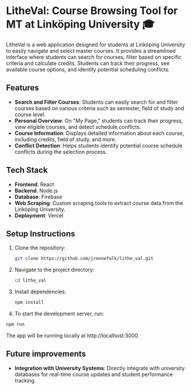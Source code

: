# LitheVal: Course Browsing Tool for MT at Linköping University 🎓

LitheVal is a web application designed for students at Linköping University to easily navigate and select master courses. It provides a streamlined interface where students can search for courses, filter based on specific criteria and calculate credits. Students can track their progress, see available course options, and identify potential scheduling conflicts.

## Features

- **Search and Filter Courses**: Students can easily search for and filter courses based on various criteria such as semester, field of study and course level.
- **Personal Overview**: On "My Page," students can track their progress, view eligible courses, and detect schedule conflicts.
- **Course Information**: Displays detailed information about each course, including credits, field of study, and more.
- **Conflict Detection**: Helps students identify potential course schedule conflicts during the selection process.

## Tech Stack

- **Frontend**: React
- **Backend**: Node.js
- **Database**: Firebase
- **Web Scraping**: Custom scraping tools to extract course data from the Linköping University.
- **Deployment**: Vercel

## Setup Instructions

1. Clone the repository:
   ```bash
   git clone https://github.com/jronnefalk/lithe_val.git
2. Navigate to the project directory:
   ```bash
   cd lithe_val
3. Install dependencies:
   ```bash
   npm install
4. To start the development server, run:
  ```bash
  npm run
  ```
The app will be running locally at http://localhost:3000.

## Future improvements
- **Integration with University Systems**: Directly integrate with university databases for real-time course updates and student performance tracking.
